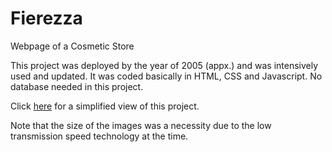 # Fierezza
 Webpage of a Cosmetic Store
 
This project was deployed by the year of 2005 (appx.) and was intensively used and updated. It was coded basically in HTML, CSS and Javascript. No database needed in this project.

Click [here](https://github.com/Aiplbh/Fierezza/pages/index.htm) for a simplified view of this project.

Note that the size of the images was a necessity due to the low transmission speed technology at the time.
 
 
